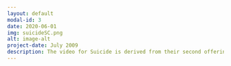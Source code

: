 ```yaml
---
layout: default
modal-id: 3
date: 2020-06-01
img: suicideSC.png
alt: image-alt
project-date: July 2009
description: The video for Suicide is derived from their second offering, "Suicide EP." Filmed and directed by Jakob Jensen at the old warehouse of guitar sponsor Coffin Case, the band is captured in a live element that invokes drama, frustration and reality. 
---
```

